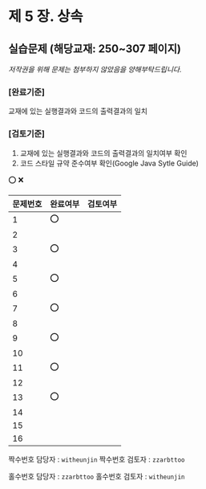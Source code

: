 # 제 5 장. 상속 
## 실습문제 (해당교재: 250~307 페이지)
*저작권을 위해 문제는 첨부하지 않았음을 양해부탁드립니다.*

### [완료기준] 
교재에 있는 실행결과와 코드의 출력결과의 일치

### [검토기준]
1. 교재에 있는 실행결과와 코드의 출력결과의 일치여부 확인
2. 코드 스타일 규약 준수여부 확인(Google Java Sytle Guide)

:o: :x:

|문제번호|완료여부|검토여부|
|----|-|-|
|1|:o:||
|2|||
|3|:o:||
|4|||
|5|:o:||
|6|||
|7|:o:||
|8|||
|9|:o:||
|10|||
|11|:o:||
|12|||
|13|:o:||
|14|||
|15|||
|16|||

짝수번호 담당자 : `witheunjin`
짝수번호 검토자 : `zzarbttoo`


홀수번호 담당자 : `zzarbttoo`
홀수번호 검토자 : `witheunjin`
